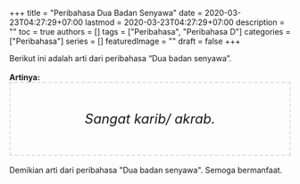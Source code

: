 +++
title = "Peribahasa Dua Badan Senyawa"
date = 2020-03-23T04:27:29+07:00
lastmod = 2020-03-23T04:27:29+07:00
description = ""
toc = true
authors = []
tags = ["Peribahasa", "Peribahasa D"]
categories = ["Peribahasa"]
series = []
featuredImage = ""
draft = false
+++

<div dir="ltr" style="text-align: left;" trbidi="on"><div style="text-align: justify;">Berikut ini adalah arti dari peribahasa “Dua badan senyawa”.</div><br /><div style="text-align: justify;"><b>Artinya:</b></div><div style="border: 2px dashed #ddd; font-size: 24px; height: auto; margin: 0 auto; padding: 50px; text-align: center; width: auto;"><i>Sangat karib/ akrab.</i></div><br /><div style="text-align: justify;">Demikian arti dari peribahasa "Dua badan senyawa". Semoga bermanfaat.</div></div>
